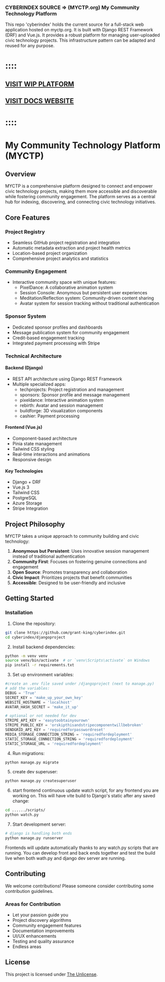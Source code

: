 ### CYBERINDEX SOURCE => (MYCTP.org) My Community Technology Platform

This repo 'cyberindex' holds the current source for a full-stack web application hosted on myctp.org. It is built with Django REST Framework (DRF) and Vue.js. It provides a robust platform for managing user-uploaded civic technology projects. This infrastructure pattern can be adapted and reused for any purpose.

# ::::

## [VISIT WIP PLATFORM](https://myctp.azurewebsites.net/)

## [VISIT DOCS WEBSITE](https://grant-king.github.io/cyberindex/)

# ::::

# My Community Technology Platform (MYCTP)
## Overview

MYCTP is a comprehensive platform designed to connect and empower civic technology projects, making them more accessible and discoverable while fostering community engagement. The platform serves as a central hub for indexing, discovering, and connecting civic technology initiatives.

## Core Features

### Project Registry
- Seamless GitHub project registration and integration
- Automatic metadata extraction and project health metrics
- Location-based project organization
- Comprehensive project analytics and statistics

### Community Engagement
- Interactive community space with unique features:
  - PixelDance: A collaborative animation system
  - Session Console: Anonymous but persistent user experiences
  - Meditation/Reflection system: Community-driven content sharing
  - Avatar system for session tracking without traditional authentication

### Sponsor System
- Dedicated sponsor profiles and dashboards
- Message publication system for community engagement
- Credit-based engagement tracking
- Integrated payment processing with Stripe

### Technical Architecture

#### Backend (Django)
- REST API architecture using Django REST Framework
- Multiple specialized apps:
  - techprojects: Project registration and management
  - sponsors: Sponsor profile and message management
  - pixeldance: Interactive animation system
  - rebirth: Avatar and session management
  - buildforge: 3D visualization components
  - cashier: Payment processing

#### Frontend (Vue.js)
- Component-based architecture
- Pinia state management
- Tailwind CSS styling
- Real-time interactions and animations
- Responsive design

#### Key Technologies
- Django + DRF
- Vue.js 3
- Tailwind CSS
- PostgreSQL
- Azure Storage
- Stripe Integration

## Project Philosophy

MYCTP takes a unique approach to community building and civic technology:

1. **Anonymous but Persistent**: Uses innovative session management instead of traditional authentication
2. **Community First**: Focuses on fostering genuine connections and engagement
3. **Open Source**: Promotes transparency and collaboration
4. **Civic Impact**: Prioritizes projects that benefit communities
5. **Accessible**: Designed to be user-friendly and inclusive

## Getting Started

### Installation

1. Clone the repository:
```bash
git clone https://github.com/grant-king/cyberindex.git
cd cyberindex/djangoproject
```

2. Install backend dependencies:
```bash
python -m venv venv
source venv/bin/activate  # or `venv\Scripts\activate` on Windows
pip install -r requirements.txt
```

3. Set up environment variables:
```python
#create an .env file saved under /djangoproject (next to manage.py)
# add the variables:
DEBUG = 'True'
SECRET_KEY = 'make_up_your_own_key'
WEBSITE_HOSTNAME = 'localhost'
AVATAR_HASH_SECRET = 'make_it_up'

# optional or not needed for dev
STRIPE_API_KEY = 'easytoobtainyourown'
STRIPE_PUBLIC_KEY = 'orskipthisandstripecomponentwillbebroken'
SENDGRID_API_KEY = 'requiredforpasswordreset'
MEDIA_STORAGE_CONNECTION_STRING = 'requiredfordeployment'
STATIC_STORAGE_CONNECTION_STRING = 'requiredfordeployment'
STATIC_STORAGE_URL = 'requiredfordeployment'

```

4. Run migrations:
```bash
python manage.py migrate
```

5. create dev superuser:
```bash
python manage.py createsuperuser
```

6. start frontend continuous update watch script, for any frontend you are working on. This will have vite build to Django's static after any saved change:
```bash
cd ....../scripts/
python watch.py
```

7. Start development server:
```bash
# django is handling both ends
python manage.py runserver
```

Frontends will update automatically thanks to any watch.py scripts that are running. You can develop front and back ends together and test the build live when both wath.py and django dev server are running.

## Contributing

We welcome contributions! Please someone consider contributing some contribution guidelines.

### Areas for Contribution
- Let your passion guide you
- Project discovery algorithms
- Community engagement features
- Documentation improvements
- UI/UX enhancements
- Testing and quality assurance
- Endless areas

## License

This project is licensed under [The Unlicense](https://unlicense.org/).


